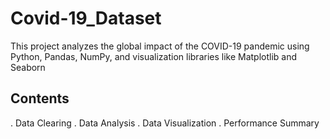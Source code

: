 # Covid-19_Dataset
This project analyzes the global impact of the COVID-19 pandemic using Python, Pandas, NumPy, and visualization libraries like Matplotlib and Seaborn

## Contents
. Data Clearing
. Data Analysis
. Data Visualization
. Performance Summary
